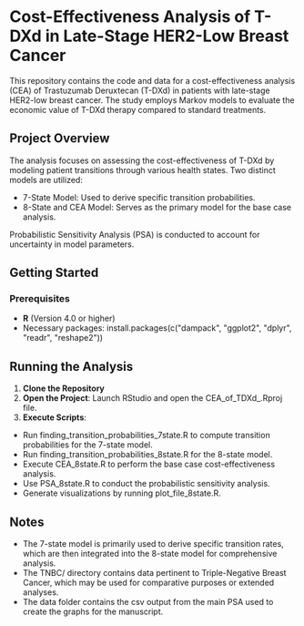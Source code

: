 # Cost-Effectiveness Analysis of T-DXd in Late-Stage HER2-Low Breast Cancer

This repository contains the code and data for a cost-effectiveness analysis (CEA) of Trastuzumab Deruxtecan (T-DXd) in patients with late-stage HER2-low breast cancer. The study employs Markov models to evaluate the economic value of T-DXd therapy compared to standard treatments.

## Project Overview

The analysis focuses on assessing the cost-effectiveness of T-DXd by modeling patient transitions through various health states. Two distinct models are utilized:

- 7-State Model: Used to derive specific transition probabilities.
- 8-State and CEA Model: Serves as the primary model for the base case analysis.

Probabilistic Sensitivity Analysis (PSA) is conducted to account for uncertainty in model parameters.

## Getting Started
### Prerequisites
- **R** (Version 4.0 or higher)
- Necessary packages:
install.packages(c("dampack", "ggplot2", "dplyr", "readr", "reshape2"))

## Running the Analysis
1. **Clone the Repository**
2. **Open the Project**: Launch RStudio and open the CEA_of_TDXd_.Rproj file.
3. **Execute Scripts**:
  - Run finding_transition_probabilities_7state.R to compute transition probabilities for the 7-state model.
  - Run finding_transition_probabilities_8state.R for the 8-state model.
  - Execute CEA_8state.R to perform the base case cost-effectiveness analysis.
  - Use PSA_8state.R to conduct the probabilistic sensitivity analysis.
  - Generate visualizations by running plot_file_8state.R.

## Notes
- The 7-state model is primarily used to derive specific transition rates, which are then integrated into the 8-state model for comprehensive analysis.
- The TNBC/ directory contains data pertinent to Triple-Negative Breast Cancer, which may be used for comparative purposes or extended analyses.
- The data folder contains the csv output from the main PSA used to create the graphs for the manuscript.
